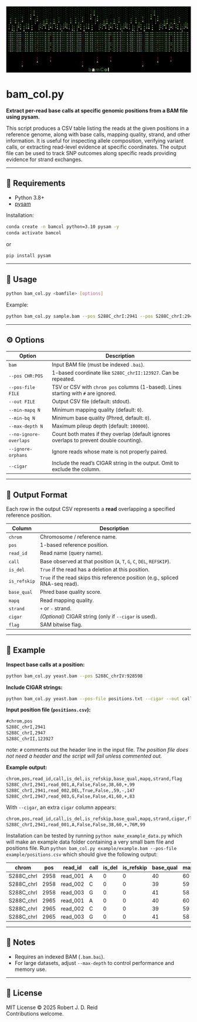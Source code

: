 ![sequenceRain](images/Align_rain2.png)
# bam_col.py

**Extract per-read base calls at specific genomic positions from a BAM file using pysam.**

This script produces a CSV table listing the reads at the given positions in a reference genome, along with base calls, mapping quality, strand, and other information.
It is useful for inspecting allele composition, verifying variant calls, or extracting read-level evidence at specific coordinates.
The output file can be used to track SNP outcomes along specific reads providing evidence for strand exchanges.

---

## 🔧 Requirements

- Python 3.8+
- [pysam](https://pysam.readthedocs.io/en/latest/)

Installation:
```bash
conda create -n bamcol python=3.10 pysam -y
conda activate bamcol
```
or
```bash
pip install pysam
```

---

## 🚀 Usage

```bash
python bam_col.py <bamfile> [options]
```

Example:
```bash
python bam_col.py sample.bam --pos S288C_chrI:2941 --pos S288C_chrI:2947 --out alleles.csv
```

---

## ⚙️ Options

| Option | Description |
|--------|--------------|
| `bam` | Input BAM file (must be indexed `.bai`). |
| `--pos CHR:POS` | 1-based coordinate like `S288C_chrII:123927`. Can be repeated. |
| `--pos-file FILE` | TSV or CSV with `chrom pos` columns (1-based). Lines starting with `#` are ignored. |
| `--out FILE` | Output CSV file (default: stdout). |
| `--min-mapq N` | Minimum mapping quality (default: `0`). |
| `--min-bq N` | Minimum base quality (Phred, default: `0`). |
| `--max-depth N` | Maximum pileup depth (default: `100000`). |
| `--no-ignore-overlaps` | Count both mates if they overlap (default ignores overlaps to prevent double counting). |
| `--ignore-orphans` | Ignore reads whose mate is not properly paired. |
| `--cigar` | Include the read’s CIGAR string in the output. Omit to exclude the column. |

---

## 📄 Output Format

Each row in the output CSV represents a **read** overlapping a specified reference position.

| Column | Description |
|---------|--------------|
| `chrom` | Chromosome / reference name. |
| `pos` | 1-based reference position. |
| `read_id` | Read name (query name). |
| `call` | Base observed at that position (`A`, `T`, `G`, `C`, `DEL`, `REFSKIP`). |
| `is_del` | `True` if the read has a deletion at this position. |
| `is_refskip` | `True` if the read skips this reference position (e.g., spliced RNA-seq read). |
| `base_qual` | Phred base quality score. |
| `mapq` | Read mapping quality. |
| `strand` | `+` or `-` strand. |
| `cigar` | *(Optional)* CIGAR string (only if `--cigar` is used). |
| `flag` | SAM bitwise flag. |

---

## 🧩 Example

**Inspect base calls at a position:**
```bash
python bam_col.py yeast.bam --pos S288C_chrIV:928598
```

**Include CIGAR strings:**
```bash
python bam_col.py yeast.bam --pos-file positions.txt --cigar --out calls_with_cigar.csv
```

**Input position file (`positions.csv`):**
```
#chrom,pos
S288C_chrI,2941
S288C_chrI,2947
S288C_chrII,123927
```

note: `#` comments out the header line in the input file.
_The position file does not need a header and the script will fail unless commented out._

**Example output:**
```csv
chrom,pos,read_id,call,is_del,is_refskip,base_qual,mapq,strand,flag
S288C_chrI,2941,read_001,A,False,False,38,60,+,99
S288C_chrI,2941,read_002,DEL,True,False,,59,-,147
S288C_chrI,2947,read_003,G,False,False,41,60,+,83
```

With `--cigar`, an extra `cigar` column appears:
```csv
chrom,pos,read_id,call,is_del,is_refskip,base_qual,mapq,strand,cigar,flag
S288C_chrI,2941,read_001,A,False,False,38,60,+,76M,99
```

Installation can be tested by running `python make_example_data.py` which will make an example data folder
containing a very small bam file and positions file.
Run `python bam_col.py example/example.bam --pos-file example/positions.csv` which should give the following
output:

|chrom|pos|read_id|call|is_del|is_refskip|base_qual|mapq|strand|flag|
|---------|-----|--------|--|--|--|--|--|--|--|
|S288C_chrI|2958|read_001|A|0|0|40|60|+|99|
|S288C_chrI|2958|read_002|C|0|0|39|59|-|147|
|S288C_chrI|2958|read_003|G|0|0|41|58|-|83|
|S288C_chrI|2965|read_001|A|0|0|40|60|+|99|
|S288C_chrI|2965|read_002|C|0|0|39|59|-|147|
|S288C_chrI|2965|read_003|G|0|0|41|58|-|83|

---

## 🧠 Notes

- Requires an indexed BAM (`.bam.bai`).
- For large datasets, adjust `--max-depth` to control performance and memory use.

---

## 🪪 License

MIT License © 2025 Robert J. D. Reid  
Contributions welcome.

